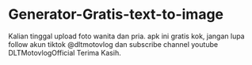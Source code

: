 # Generator-Gratis-text-to-image
Kalian tinggal upload foto wanita dan pria. apk ini gratis kok, jangan lupa follow akun tiktok @dltmotovlog dan subscribe channel youtube DLTMotovlogOfficial Terima Kasih.
